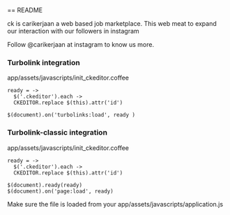 == README

ck is carikerjaan a web based job marketplace. This web meat to expand our interaction with our followers in instagram

Follow @carikerjaan at instagram to know us more.


### Turbolink integration
app/assets/javascripts/init_ckeditor.coffee

```
ready = ->
  $('.ckeditor').each ->
  CKEDITOR.replace $(this).attr('id')

$(document).on('turbolinks:load', ready )
```

### Turbolink-classic integration
app/assets/javascripts/init_ckeditor.coffee

```
ready = ->
  $('.ckeditor').each ->
  CKEDITOR.replace $(this).attr('id')

$(document).ready(ready)
$(document).on('page:load', ready)
```

Make sure the file is loaded from your app/assets/javascripts/application.js

